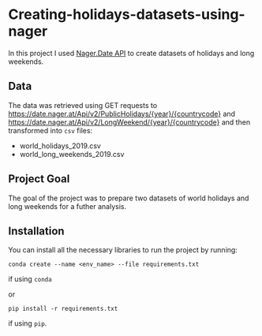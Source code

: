 # Creating-holidays-datasets-using-nager

In this project I used [Nager.Date API](https://date.nager.at/Api) to create datasets of holidays and long weekends.

## Data


The data was retrieved using GET requests to https://date.nager.at/Api/v2/PublicHolidays/{year}/{countrycode} and https://date.nager.at/Api/v2/LongWeekend/{year}/{countrycode} and then transformed into `csv` files:
* world_holidays_2019.csv
* world_long_weekends_2019.csv

## Project Goal


The goal of the project was to prepare two datasets of world holidays and long weekends for a futher analysis.

## Installation 


You can install all the necessary libraries to run the project by running:

```conda create --name <env_name> --file requirements.txt```

if using `conda`

or

```pip install -r requirements.txt```

if using `pip`.

